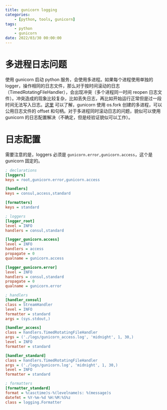 ```yaml
---
title: gunicorn logging
categories: 
	- [python, tools, gunicorn]
tags:
	- python
    - gunicorn
date: 2022/03/30 00:00:00
---
```


# 多进程日志问题

使用 gunicorn 启动 python 服务，会使用多进程。如果每个进程使用单独的 logger，操作相同的日志文件，那么对于按时间滚动的日志（TimedRotatingFileHandler），会出现冲突（多个进程同一时间 reopen 日志文件）。冲突造成的现象比较复杂，比如丢失日志，再比如开始运行正常但是过一段时间无法写入日志。[这里](https://github.com/benoitc/gunicorn/issues/1272) 可以了解，gunicorn 使用 os.fork 创建的多进程，可以公用日志文件的 offset 和句柄。对于多进程同时滚动日志的问题，貌似可以使用 gunicorn 的日志配置解决（不确定，但是经验证貌似可以工作）。

# 日志配置

需要注意的是，loggers 必须是 `gunicorn.error,gunicorn.access`，这个是 gunicorn 固定的。

```ini
; declarations
[loggers]
keys = root,gunicorn.error,gunicorn.access

[handlers]
keys = consul,access,standard

[formatters]
keys = standard

; loggers
[logger_root]
level = INFO
handlers = consul,standard

[logger_gunicorn.access]
level = INFO
handlers = access
propagate = 0
qualname = gunicorn.access

[logger_gunicorn.error]
level = INFO
handlers = consul,standard
propagate = 0
qualname = gunicorn.error

; handlers
[handler_consul]
class = StreamHandler
level = INFO
formatter = standard
args = (sys.stdout,)

[handler_access]
class = handlers.TimedRotatingFileHandler
args = ('./logs/gunicorn_access.log', 'midnight', 1, 30,)
level = INFO
formatter = standard

[handler_standard]
class = handlers.TimedRotatingFileHandler
args = ('./logs/gunicorn.log', 'midnight', 1, 30,)
level = INFO
formatter = standard

; formatters
[formatter_standard]
format = %(asctime)s-%(levelname)s: %(message)s
datefmt = %Y-%m-%d %H:%M:%S%z
class = logging.Formatter
```

